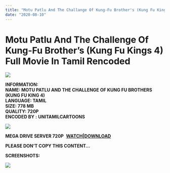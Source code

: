```yaml
---
title: "Motu Patlu And The Challange Of Kung-Fu Brother's (Kung Fu Kings 4) Full Movie In Tamil Rencoded"
date: "2020-08-10"
---
```


# Motu Patlu And The Challenge Of Kung-Fu Brother’s (Kung Fu Kings 4) Full Movie In Tamil Rencoded

[![](https://1.bp.blogspot.com/-VP5f9jl42Z8/XyVsqQ6z5xI/AAAAAAAACMA/JJV-46jdf-QPDw3EZatPLkc0rYquuSYHQCLcBGAsYHQ/w400-h221/Motu{c48f4630022c0d57354920639953d21a0626fbbe35cb91b826b45669a52e752e}2BPatlu{c48f4630022c0d57354920639953d21a0626fbbe35cb91b826b45669a52e752e}2BAnd{c48f4630022c0d57354920639953d21a0626fbbe35cb91b826b45669a52e752e}2BThe{c48f4630022c0d57354920639953d21a0626fbbe35cb91b826b45669a52e752e}2BChallange{c48f4630022c0d57354920639953d21a0626fbbe35cb91b826b45669a52e752e}2BOf{c48f4630022c0d57354920639953d21a0626fbbe35cb91b826b45669a52e752e}2BKung-Fu{c48f4630022c0d57354920639953d21a0626fbbe35cb91b826b45669a52e752e}2BBrother{c48f4630022c0d57354920639953d21a0626fbbe35cb91b826b45669a52e752e}2527s.jpg)](https://1.bp.blogspot.com/-VP5f9jl42Z8/XyVsqQ6z5xI/AAAAAAAACMA/JJV-46jdf-QPDw3EZatPLkc0rYquuSYHQCLcBGAsYHQ/s1280/Motu{c48f4630022c0d57354920639953d21a0626fbbe35cb91b826b45669a52e752e}2BPatlu{c48f4630022c0d57354920639953d21a0626fbbe35cb91b826b45669a52e752e}2BAnd{c48f4630022c0d57354920639953d21a0626fbbe35cb91b826b45669a52e752e}2BThe{c48f4630022c0d57354920639953d21a0626fbbe35cb91b826b45669a52e752e}2BChallange{c48f4630022c0d57354920639953d21a0626fbbe35cb91b826b45669a52e752e}2BOf{c48f4630022c0d57354920639953d21a0626fbbe35cb91b826b45669a52e752e}2BKung-Fu{c48f4630022c0d57354920639953d21a0626fbbe35cb91b826b45669a52e752e}2BBrother{c48f4630022c0d57354920639953d21a0626fbbe35cb91b826b45669a52e752e}2527s.jpg)

**INFORMATION:  
NAME: MOTU PATLU AND THE CHALLENGE OF KUNG FU BROTHERS (KUNG FU KING 4)  
LANGUAGE: TAMIL  
SIZE: 778 MB  
QUALITY: 720P   
ENCODED BY :** **UNITAMILCARTOONS**

[![](https://1.bp.blogspot.com/-vFEyx0sVYFQ/XyVtyEWse3I/AAAAAAAACMM/CX-76ZQgc6UfPVF5e-O0IvMrXP1tJs-2ACLcBGAsYHQ/w400-h219/Motu{c48f4630022c0d57354920639953d21a0626fbbe35cb91b826b45669a52e752e}2BPatlu{c48f4630022c0d57354920639953d21a0626fbbe35cb91b826b45669a52e752e}2BAnd{c48f4630022c0d57354920639953d21a0626fbbe35cb91b826b45669a52e752e}2BThe{c48f4630022c0d57354920639953d21a0626fbbe35cb91b826b45669a52e752e}2BChallange{c48f4630022c0d57354920639953d21a0626fbbe35cb91b826b45669a52e752e}2BOf{c48f4630022c0d57354920639953d21a0626fbbe35cb91b826b45669a52e752e}2BKung-Fu{c48f4630022c0d57354920639953d21a0626fbbe35cb91b826b45669a52e752e}2BBrother{c48f4630022c0d57354920639953d21a0626fbbe35cb91b826b45669a52e752e}2527s{c48f4630022c0d57354920639953d21a0626fbbe35cb91b826b45669a52e752e}2BPoster{c48f4630022c0d57354920639953d21a0626fbbe35cb91b826b45669a52e752e}2B2.png)](https://1.bp.blogspot.com/-vFEyx0sVYFQ/XyVtyEWse3I/AAAAAAAACMM/CX-76ZQgc6UfPVF5e-O0IvMrXP1tJs-2ACLcBGAsYHQ/s1278/Motu{c48f4630022c0d57354920639953d21a0626fbbe35cb91b826b45669a52e752e}2BPatlu{c48f4630022c0d57354920639953d21a0626fbbe35cb91b826b45669a52e752e}2BAnd{c48f4630022c0d57354920639953d21a0626fbbe35cb91b826b45669a52e752e}2BThe{c48f4630022c0d57354920639953d21a0626fbbe35cb91b826b45669a52e752e}2BChallange{c48f4630022c0d57354920639953d21a0626fbbe35cb91b826b45669a52e752e}2BOf{c48f4630022c0d57354920639953d21a0626fbbe35cb91b826b45669a52e752e}2BKung-Fu{c48f4630022c0d57354920639953d21a0626fbbe35cb91b826b45669a52e752e}2BBrother{c48f4630022c0d57354920639953d21a0626fbbe35cb91b826b45669a52e752e}2527s{c48f4630022c0d57354920639953d21a0626fbbe35cb91b826b45669a52e752e}2BPoster{c48f4630022c0d57354920639953d21a0626fbbe35cb91b826b45669a52e752e}2B2.png)

**MEGA DRIVE SERVER 720P**  **[WATCH|DOWNLOAD](https://gplinks.co/hLrEEg6)**

**PLEASE DON’T COPY THIS CONTENT…**

**SCREENSHOTS:** 

[![](https://1.bp.blogspot.com/-zrLDmARJNts/XyVw44jmyBI/AAAAAAAACMY/Y2SLXc6ouTUUYRzN__oFfaCGhtdOaRtNQCLcBGAsYHQ/w400-h161/Screenshots{c48f4630022c0d57354920639953d21a0626fbbe35cb91b826b45669a52e752e}2Bkung{c48f4630022c0d57354920639953d21a0626fbbe35cb91b826b45669a52e752e}2Bfu{c48f4630022c0d57354920639953d21a0626fbbe35cb91b826b45669a52e752e}2Bkings{c48f4630022c0d57354920639953d21a0626fbbe35cb91b826b45669a52e752e}2B4.png)](https://1.bp.blogspot.com/-zrLDmARJNts/XyVw44jmyBI/AAAAAAAACMY/Y2SLXc6ouTUUYRzN__oFfaCGhtdOaRtNQCLcBGAsYHQ/s1612/Screenshots{c48f4630022c0d57354920639953d21a0626fbbe35cb91b826b45669a52e752e}2Bkung{c48f4630022c0d57354920639953d21a0626fbbe35cb91b826b45669a52e752e}2Bfu{c48f4630022c0d57354920639953d21a0626fbbe35cb91b826b45669a52e752e}2Bkings{c48f4630022c0d57354920639953d21a0626fbbe35cb91b826b45669a52e752e}2B4.png)
